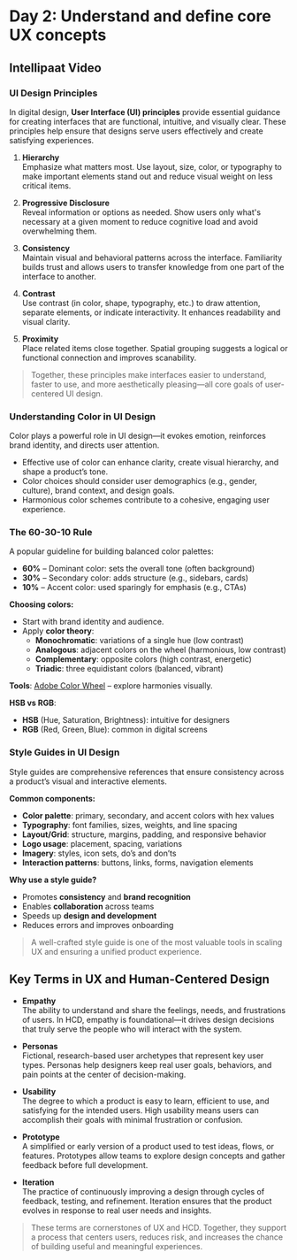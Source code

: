 # Day 2: Understand and define core UX concepts

## Intellipaat Video

### UI Design Principles

In digital design, **User Interface (UI) principles** provide essential guidance for creating interfaces that are functional, intuitive, and visually clear. These principles help ensure that designs serve users effectively and create satisfying experiences.

1. **Hierarchy**  
   Emphasize what matters most. Use layout, size, color, or typography to make important elements stand out and reduce visual weight on less critical items.

2. **Progressive Disclosure**  
   Reveal information or options as needed. Show users only what's necessary at a given moment to reduce cognitive load and avoid overwhelming them.

3. **Consistency**  
   Maintain visual and behavioral patterns across the interface. Familiarity builds trust and allows users to transfer knowledge from one part of the interface to another.

4. **Contrast**  
   Use contrast (in color, shape, typography, etc.) to draw attention, separate elements, or indicate interactivity. It enhances readability and visual clarity.

5. **Proximity**  
   Place related items close together. Spatial grouping suggests a logical or functional connection and improves scanability.

> Together, these principles make interfaces easier to understand, faster to use, and more aesthetically pleasing—all core goals of user-centered UI design.

### Understanding Color in UI Design

Color plays a powerful role in UI design—it evokes emotion, reinforces brand identity, and directs user attention.

- Effective use of color can enhance clarity, create visual hierarchy, and shape a product’s tone.
- Color choices should consider user demographics (e.g., gender, culture), brand context, and design goals.
- Harmonious color schemes contribute to a cohesive, engaging user experience.

### The 60-30-10 Rule

A popular guideline for building balanced color palettes:

- **60%** – Dominant color: sets the overall tone (often background)
- **30%** – Secondary color: adds structure (e.g., sidebars, cards)
- **10%** – Accent color: used sparingly for emphasis (e.g., CTAs)

**Choosing colors:**
- Start with brand identity and audience.
- Apply **color theory**: 
  - **Monochromatic**: variations of a single hue (low contrast)
  - **Analogous**: adjacent colors on the wheel (harmonious, low contrast)
  - **Complementary**: opposite colors (high contrast, energetic)
  - **Triadic**: three equidistant colors (balanced, vibrant)

**Tools**: [Adobe Color Wheel](https://color.adobe.com/create/color-wheel) – explore harmonies visually.

**HSB vs RGB**:
- **HSB** (Hue, Saturation, Brightness): intuitive for designers
- **RGB** (Red, Green, Blue): common in digital screens


### Style Guides in UI Design

Style guides are comprehensive references that ensure consistency across a product’s visual and interactive elements.

**Common components:**
- **Color palette**: primary, secondary, and accent colors with hex values
- **Typography**: font families, sizes, weights, and line spacing
- **Layout/Grid**: structure, margins, padding, and responsive behavior
- **Logo usage**: placement, spacing, variations
- **Imagery**: styles, icon sets, do’s and don’ts
- **Interaction patterns**: buttons, links, forms, navigation elements

**Why use a style guide?**
- Promotes **consistency** and **brand recognition**
- Enables **collaboration** across teams
- Speeds up **design and development**
- Reduces errors and improves onboarding

> A well-crafted style guide is one of the most valuable tools in scaling UX and ensuring a unified product experience.

## Key Terms in UX and Human-Centered Design

- **Empathy**  
  The ability to understand and share the feelings, needs, and frustrations of users. In HCD, empathy is foundational—it drives design decisions that truly serve the people who will interact with the system.

- **Personas**  
  Fictional, research-based user archetypes that represent key user types. Personas help designers keep real user goals, behaviors, and pain points at the center of decision-making.

- **Usability**  
  The degree to which a product is easy to learn, efficient to use, and satisfying for the intended users. High usability means users can accomplish their goals with minimal frustration or confusion.

- **Prototype**  
  A simplified or early version of a product used to test ideas, flows, or features. Prototypes allow teams to explore design concepts and gather feedback before full development.

- **Iteration**  
  The practice of continuously improving a design through cycles of feedback, testing, and refinement. Iteration ensures that the product evolves in response to real user needs and insights.

> These terms are cornerstones of UX and HCD. Together, they support a process that centers users, reduces risk, and increases the chance of building useful and meaningful experiences.